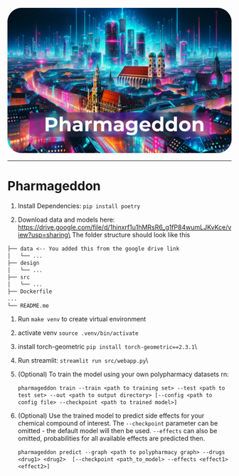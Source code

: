 
![Screenshot](./design/header.png)

---

# Pharmageddon

1. Install Dependencies: `pip install poetry`

2. Download data and models here: https://drive.google.com/file/d/1hinxrf1u1hMRsR6_g1fP84wumLJKvKce/view?usp=sharing\
The folder structure should look like this
```
├── data <-- You added this from the google drive link
│   └── ...
├── design
│   └── ...
├── src
│   └── ...
├── Dockerfile
...
└── README.me
```

1. Run `make venv` to create virtual environment

2.  activate venv `source .venv/bin/activate`

3. install torch-geometric `pip install torch-geometric==2.3.1`\

4. Run streamlit: `streamlit run src/webapp.py`\

5. (Optional) To train the model using your own polypharmacy datasets rn:
    ```shell
    pharmageddon train --train <path to training set> --test <path to test set> --out <path to output directory> [--config <path to config file> --checkpoint <path to trained model>]
    ```

6. (Optional) Use the trained model to predict side effects for your chemical compound of interest. The `--checkpoint` parameter can be omitted - the default model will then be used.  `--effects` can also be omitted, probabilities for all available effects are predicted then.
    ```shell
    pharmageddon predict --graph <path to polypharmacy graph> --drugs <drug1> <drug2>  [--checkpoint <path_to_model> --effects <effect1> <effect2>]
    ```